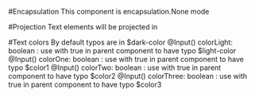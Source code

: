 #Encapsulation
This component is encapsulation.None mode

#Projection
Text elements will be projected in <ng-content></ng-content>

#Text colors
By default typos are in $dark-color
  @Input() colorLight: boolean : use with true in parent component to have typo $light-color
  @Input() colorOne: boolean : use with true in parent component to have typo $color1
  @Input() colorTwo: boolean : use with true in parent component to have typo $color2
  @Input() colorThree: boolean : use with true in parent component to have typo $color3

